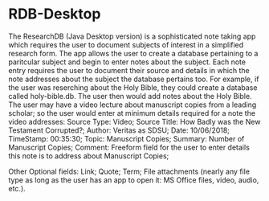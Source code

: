 # RDB-Desktop
The ResearchDB (Java Desktop version) is a sophisticated note taking app which requires the user to document subjects of interest in a simplified research form. The app allows the user to create a database pertaining to a paritcular subject and begin to enter notes about the subject. Each note entry requires the user to document their source and details in which the note addresses about the subject the database pertains too. For example, if the user was reserching about the Holy Bible, they could create a database called holy-bible.db. The user then would add notes about the Holy Bible. The user may have a video lecture about manuscript copies from a leading scholar; so the user would enter at minimum details required for a note the video addresses:
Source Type: Video;
Source Title: How Badly was the New Testament Corrupted?;
Author: Veritas as SDSU;
Date: 10/06/2018;
TimeStamp: 00:35:30;
Topic: Manuscript Copies;
Summary: Number of Manuscript Copies;
Comment: Freeform field for the user to enter details this note is to address about Manuscript Copies;

Other Optional fields:
Link;
Quote;
Term;
File attachments (nearly any file type as long as the user has an app to open it: MS Office files, video, audio, etc.).
